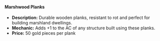 #### Marshwood Planks

- **Description:** Durable wooden planks, resistant to rot and perfect for building marshland dwellings.
- **Mechanic:** Adds +1 to the AC of any structure built using these planks.
- **Price:** 50 gold pieces per plank